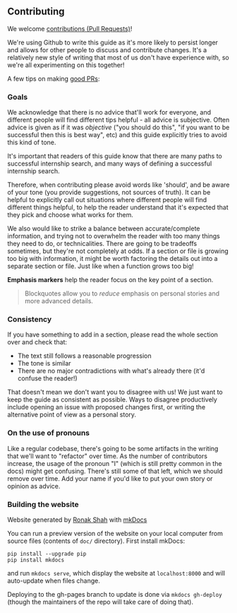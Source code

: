 ## Contributing

We welcome [contributions (Pull Requests)](https://help.github.com/articles/about-pull-requests/)!

We're using Github to write this guide as it's more likely to persist longer and allows for other people to discuss and contribute changes. It's a relatively new style of writing that most of us don't have experience with, so we're all experimenting on this together!

A few tips on making [good PRs](https://github.com/blog/1943-how-to-write-the-perfect-pull-request):

### Goals

We acknowledge that there is no advice that'll work for everyone, and different people will find different tips helpful - all advice is subjective. Often advice is given as if it was _objective_ ("you should do this", "if you want to be successful then this is best way", etc) and this guide explicitly tries to avoid this kind of tone.

It's important that readers of this guide know that there are many paths to successful internship search, and many ways of defining a successful internship search.

Therefore, when contributing please avoid words like 'should', and be aware of your tone (you provide suggestions, not sources of truth). It can be helpful to explicitly call out situations where different people will find different things helpful, to help the reader understand that it's expected that they pick and choose what works for them.

We also would like to strike a balance between accurate/complete information, and trying not to overwhelm the reader with too many things they need to do, or technicalities. There are going to be tradeoffs sometimes, but they're not completely at odds. If a section or file is growing too big with information, it might be worth factoring the details out into a separate section or file. Just like when a function grows too big!

**Emphasis markers** help the reader focus on the key point of a section.

> Blockquotes allow you to *reduce* emphasis on personal stories and more advanced details.

### Consistency

If you have something to add in a section, please read the whole section over and check that:

- The text still follows a reasonable progression
- The tone is similar
- There are no major contradictions with what's already there (it'd confuse the reader!)

That doesn't mean we don't want you to disagree with us! We just want to keep the guide as consistent as possible. Ways to disagree productively include opening an issue with proposed changes first, or writing the alternative point of view as a personal story.

### On the use of pronouns

Like a regular codebase, there's going to be some artifacts in the writing that we'll want to "refactor" over time. As the number of contributors increase, the usage of the pronoun "I" (which is still pretty common in the docs) might get confusing. There's still some of that left, which we should remove over time. Add your name if you'd like to put your own story or opinion as advice.

### Building the website

Website generated by [Ronak Shah](https://ronakshah.net) with [mkDocs](http://www.mkdocs.org/)

You can run a preview version of the website on your local computer from source files (contents of `doc/` directory). First install mkDocs:

```
pip install --upgrade pip
pip install mkdocs
```

and run `mkdocs serve`, which display the website at `localhost:8000` and will auto-update when files change.

Deploying to the gh-pages branch to update is done via `mkdocs gh-deploy` (though the maintainers of the repo will take care of doing that).
